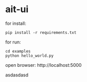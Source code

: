 # ait-ui

for install:
```
pip install -r requirements.txt
```

for run:
```
cd examples
python hello_world.py
```

open browser: http://localhost:5000


asdasdasd

